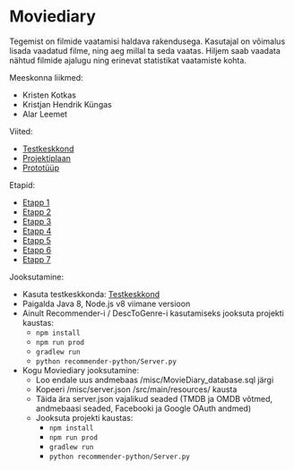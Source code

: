 # Moviediary

Tegemist on filmide vaatamisi haldava rakendusega. Kasutajal on võimalus lisada vaadatud filme, ning aeg millal ta seda vaatas. Hiljem saab vaadata nähtud filmide ajalugu ning erinevat statistikat vaatamiste kohta. 

Meeskonna liikmed:
- Kristen Kotkas
- Kristjan Hendrik Küngas
- Alar Leemet

Viited:
- [Testkeskkond](https://moviediary.eu)  
- [Projektiplaan](https://github.com/kristenkotkas/moviediary/wiki/Projektiplaan)
- [Prototüüp](https://github.com/kristenkotkas/moviediary/wiki/Protot%C3%BC%C3%BCp)

Etapid:
- [Etapp 1](https://github.com/kristenkotkas/moviediary/wiki/Etapp-1)
- [Etapp 2](https://github.com/kristenkotkas/moviediary/wiki/Etapp-2)
- [Etapp 3](https://github.com/kristenkotkas/moviediary/wiki/Etapp-3)
- [Etapp 4](https://github.com/kristenkotkas/moviediary/wiki/Etapp-4)
- [Etapp 5](https://github.com/kristenkotkas/moviediary/wiki/Etapp-5)
- [Etapp 6](https://github.com/kristenkotkas/moviediary/wiki/Etapp-6)
- [Etapp 7](https://github.com/kristenkotkas/moviediary/wiki/Etapp-7)

Jooksutamine:
- Kasuta testkeskkonda: [Testkeskkond](https://moviediary.eu)  
- Paigalda Java 8, Node.js v8 viimane versioon
- Ainult Recommender-i / DescToGenre-i kasutamiseks jooksuta projekti kaustas:  
  - ```npm install``` 
  - ```npm run prod```
  - ```gradlew run```
  - ```python recommender-python/Server.py```
- Kogu Moviediary jooksutamine:
  - Loo endale uus andmebaas /misc/MovieDiary_database.sql järgi
  - Kopeeri /misc/server.json /src/main/resources/ kausta
  - Täida ära server.json vajalikud seaded (TMDB ja OMDB võtmed, andmebaasi seaded, Facebooki ja Google OAuth andmed)
  - Jooksuta projekti kaustas:
    - ```npm install``` 
    - ```npm run prod```
    - ```gradlew run```
    - ```python recommender-python/Server.py```

